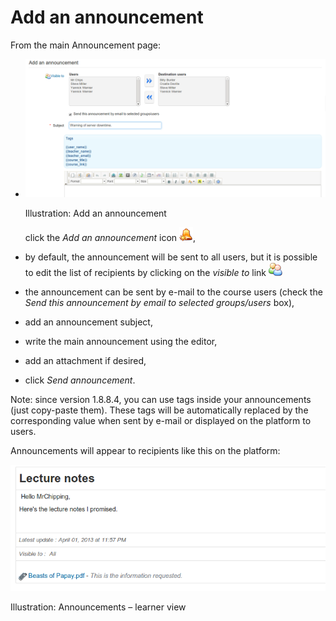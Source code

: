 # Add an announcement

From the main Announcement page:

* ![](../../.gitbook/assets/images164%20%284%29.png)

  Illustration: Add an announcement

  click the _Add an announcement_ icon ![](../../.gitbook/assets/graphics227%20%283%29.png),

* by default, the announcement will be sent to all users, but it is possible to edit the list of recipients by clicking on the _visible to_ link ![](../../.gitbook/assets/graphics228%20%283%29.png)
* the announcement can be sent by e-mail to the course users \(check the _Send this announcement by email to selected groups/users_ box\),
* add an announcement subject,
* write the main announcement using the editor,
* add an attachment if desired,
* click _Send announcement_.

Note: since version 1.8.8.4, you can use tags inside your announcements \(just copy-paste them\). These tags will be automatically replaced by the corresponding value when sent by e-mail or displayed on the platform to users.

Announcements will appear to recipients like this on the platform:

![](../../.gitbook/assets/graphics233%20%283%29.png)

Illustration: Announcements – learner view

